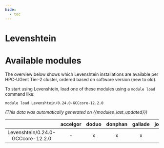 ```yaml
---
hide:
  - toc
---
```


Levenshtein
===========

# Available modules


The overview below shows which Levenshtein installations are available per HPC-UGent Tier-2 cluster, ordered based on software version (new to old).

To start using Levenshtein, load one of these modules using a `module load` command like:

```shell
module load Levenshtein/0.24.0-GCCcore-12.2.0
```

*(This data was automatically generated on {{modules_last_updated}})*  

| |accelgor|doduo|donphan|gallade|joltik|shinx|skitty|
| :---: | :---: | :---: | :---: | :---: | :---: | :---: | :---: |
|Levenshtein/0.24.0-GCCcore-12.2.0|-|x|x|x|-|-|-|
